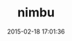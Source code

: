 ---
layout: post
title:  "nimbu"
repo:   "nimbu/nimbu"
date:   2015-02-18 17:01:36
gemurl: https://www.nimbu.io
---